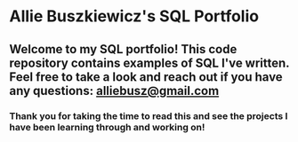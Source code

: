 # Allie Buszkiewicz's SQL Portfolio

## Welcome to my SQL portfolio! This code repository contains examples of SQL I've written. Feel free to take a look and reach out if you have any questions: alliebusz@gmail.com

### Thank you for taking the time to read this and see the projects I have been learning through and working on!
